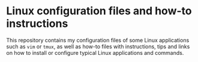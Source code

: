 # Linux configuration files and how-to instructions

This repository contains my configuration files of some Linux applications such as `vim` or `tmux`, as well as how-to files with instructions, tips and links on how to install or configure typical Linux applications and commands.
